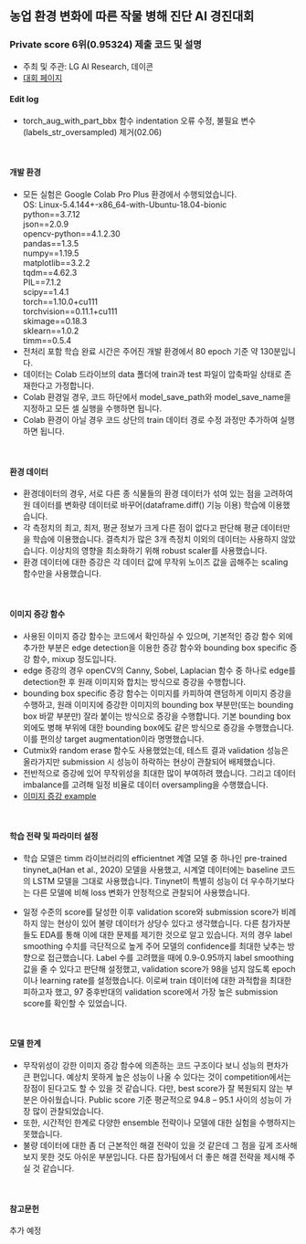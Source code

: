 ## 농업 환경 변화에 따른 작물 병해 진단 AI 경진대회
### Private score 6위(0.95324) 제출 코드 및 설명
- 주최 및 주관: LG AI Research, 데이콘
- [대회 페이지](https://dacon.io/competitions/official/235870/overview/description)

#### Edit log
- torch_aug_with_part_bbx 함수 indentation 오류 수정, 불필요 변수(labels_str_oversampled) 제거(02.06)
<br>

#### 개발 환경

- 모든 실험은 Google Colab Pro Plus 환경에서 수행되었습니다.\
OS: Linux-5.4.144+-x86_64-with-Ubuntu-18.04-bionic\
python==3.7.12\
json==2.0.9\
opencv-python==4.1.2.30\
pandas==1.3.5\
numpy==1.19.5\
matplotlib==3.2.2\
tqdm==4.62.3\
PIL==7.1.2\
scipy==1.4.1\
torch==1.10.0+cu111\
torchvision==0.11.1+cu111\
skimage==0.18.3\
sklearn==1.0.2\
timm==0.5.4
- 전처리 포함 학습 완료 시간은 주어진 개발 환경에서 80 epoch 기준 약 130분입니다.
- 데이터는 Colab 드라이브의 data 폴더에 train과 test 파일이 압축파일 상태로 존재한다고 가정합니다.  
- Colab 환경일 경우, 코드 하단에서 model_save_path와 model_save_name을 지정하고 모든 셀 실행을 수행하면 됩니다. 
- Colab 환경이 아닐 경우 코드 상단의 train 데이터 경로 수정 과정만 추가하여 실행하면 됩니다.
<br>

#### 환경 데이터

- 환경데이터의 경우, 서로 다른 종 식물들의 환경 데이터가 섞여 있는 점을 고려하여 원 데이터를 변화량 데이터로 바꾸어(dataframe.diff() 기능 이용) 학습에 이용했습니다. 
- 각 측정치의 최고, 최저, 평균 정보가 크게 다른 점이 없다고 판단해 평균 데이터만을 학습에 이용했습니다. 결측치가 많은 3개 측정치 이외의 데이터는 사용하지 않았습니다. 이상치의 영향을 최소화하기 위해 robust scaler를 사용했습니다.
- 환경 데이터에 대한 증강은 각 데이터 값에 무작위 노이즈 값을 곱해주는 scaling 함수만을 사용했습니다. 
<br>

#### 이미지 증강 함수

- 사용된 이미지 증강 함수는 코드에서 확인하실 수 있으며, 기본적인 증강 함수 외에 추가한 부분은 edge detection을 이용한 증강 함수와 bounding box specific 증강 함수, mixup 정도입니다.
- edge 증강의 경우 openCV의 Canny, Sobel, Laplacian 함수 중 하나로 edge를 detection한 후 원래 이미지와 합치는 방식으로 증강을 수행합니다.
- bounding box specific 증강 함수는 이미지를 카피하여 랜덤하게 이미지 증강을 수행하고, 원래 이미지에 증강한 이미지의 bounding box 부분만(또는 bounding box 바깥 부분만) 잘라 붙이는 방식으로 증강을 수행합니다. 기본 bounding box 외에도 병해 부위에 대한 bounding box에도 같은 방식으로 증강을 수행했습니다. 이를 편의상 target augmentation이라 명명했습니다.
- Cutmix와 random erase 함수도 사용했었는데, 테스트 결과 validation 성능은 올라가지만 submission 시 성능이 하락하는 현상이 관찰되어 배제했습니다. 
- 전반적으로 증강에 있어 무작위성을 최대한 많이 부여하려 했습니다. 그리고 데이터 imbalance를 고려해 일정 비율로 데이터 oversampling을 수행했습니다.
- [이미지 증강 example](https://dacon.io/competitions/official/235870/talkboard/405943?page=1&dtype=recent)
<br>

#### 학습 전략 및 파라미터 설정

- 학습 모델은 timm 라이브러리의 efficientnet 계열 모델 중 하나인 pre-trained tinynet_a(Han et al., 2020) 모델을 사용했고, 시계열 데이터에는 baseline 코드의 LSTM 모델을 그대로 사용했습니다. Tinynet이 특별히 성능이 더 우수하기보다는 다른 모델에 비해 loss 변화가 안정적으로 관찰되어 사용했습니다. 

- 일정 수준의 score를 달성한 이후 validation score와 submission score가 비례하지 않는 현상이 있어 불량 데이터가 상당수 있다고 생각했습니다. 다른 참가자분들도 EDA를 통해 이에 대한 문제를 제기한 것으로 알고 있습니다. 저의 경우 label smoothing 수치를 극단적으로 높게 주어 모델의 confidence를 최대한 낮추는 방향으로 접근했습니다. Label 수를 고려했을 때에 0.9-0.95까지 label smoothing 값을 줄 수 있다고 판단해 설정했고, validation score가 98을 넘지 않도록 epoch이나 learning rate를 설정했습니다. 이로써 train 데이터에 대한 과적합을 최대한 피하고자 했고, 97 중후반대의 validation score에서 가장 높은 submission score를 확인할 수 있었습니다.
<br>

#### 모델 한계

- 무작위성이 강한 이미지 증강 함수에 의존하는 코드 구조이다 보니 성능의 편차가 큰 편입니다. 예상치 못하게 높은 성능이 나올 수 있다는 것이 competition에서는 장점이 된다고도 할 수 있을 것 같습니다. 다만, best score가 잘 복원되지 않는 부분은 아쉬웠습니다. Public score 기준 평균적으로 94.8 – 95.1 사이의 성능이 가장 많이 관찰되었습니다.
- 또한, 시간적인 한계로 다양한 ensemble 전략이나 모델에 대한 실험을 수행하지는 못했습니다. 
- 불량 데이터에 대한 좀 더 근본적인 해결 전략이 있을 것 같은데 그 점을 깊게 조사해보지 못한 것도 아쉬운 부분입니다. 다른 참가팀에서 더 좋은 해결 전략을 제시해 주실 것 같습니다.
<br>

#### 참고문헌
추가 예정


